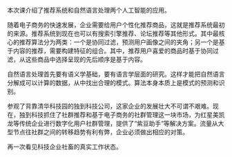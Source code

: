 本次课介绍了推荐系统和自然语言处理两个人工智能的应用。

随着电子商务的快速发展，企业需要给用户个性化推荐商品，这就是推荐系统最初的来源。推荐系统到现在也可以有搜索引擎推荐、论坛推荐等其他形式。其中最核心的推荐算法分为两类：一个是协同过滤，预测用户画像之间的夹角；另一个是基于内容的推荐，需要构建特征的组合。其中，推荐用户喜爱的商品时基于协同过滤，从这些商品中选择呈现的先后顺序是基于内容。

自然语言处理首先要有语义学基础，要有语言学层面的研究。这样才能把自然语言分解成可以计算的数据，从中找出合理的模式。算法本身本质上是模式的预测和识别。

参观了背靠清华科技园的独到科技公司，这家企业的发展壮大不可谓不艰难。现在，独到科技抓住了社群推荐和基于电子商务的社群管理这一块市场，为红星美凯龙等传统企业进行数字化用户社群管理，提供了“紫豆助手”等解决方案。流量从大型节点往社群之间的转移趋势有利有弊，企业必须做出相应的对策。

再一次看见科技企业社畜的真实工作状态。

